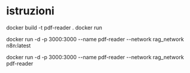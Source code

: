 # istruzioni

docker build -t pdf-reader .
docker run 

docker run -d -p 3000:3000 --name pdf-reader --network rag_network n8n:latest

docker run -d -p 3000:3000 --name pdf-reader --network rag_network pdf-reader